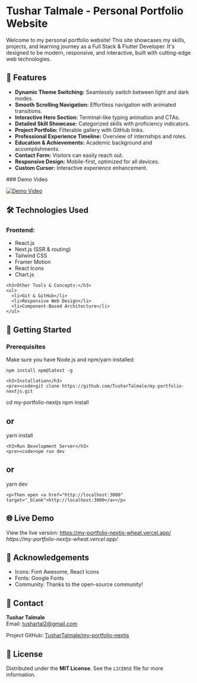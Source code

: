 
<body>

  <h1>Tushar Talmale - Personal Portfolio Website</h1>

  <p>Welcome to my personal portfolio website! This site showcases my skills, projects, and learning journey as a Full Stack & Flutter Developer. It's designed to be modern, responsive, and interactive, built with cutting-edge web technologies.</p>

  <section>
    <h2>🚀 Features</h2>
    <ul>
      <li><strong>Dynamic Theme Switching:</strong> Seamlessly switch between light and dark modes.</li>
      <li><strong>Smooth Scrolling Navigation:</strong> Effortless navigation with animated transitions.</li>
      <li><strong>Interactive Hero Section:</strong> Terminal-like typing animation and CTAs.</li>
      <li><strong>Detailed Skill Showcase:</strong> Categorized skills with proficiency indicators.</li>
      <li><strong>Project Portfolio:</strong> Filterable gallery with GitHub links.</li>
      <li><strong>Professional Experience Timeline:</strong> Overview of internships and roles.</li>
      <li><strong>Education & Achievements:</strong> Academic background and accomplishments.</li>
      <li><strong>Contact Form:</strong> Visitors can easily reach out.</li>
      <li><strong>Responsive Design:</strong> Mobile-first, optimized for all devices.</li>
      <li><strong>Custom Cursor:</strong> Interactive experience enhancement.</li>
    </ul>
  </section>
  ### Demo Video
  
[![Demo Video](https://img.youtube.com/vi/jHIN1UO-K-U/0.jpg)](https://www.youtube.com/watch?v=jHIN1UO-K-U)
  <section>
    
  </section>

  <section>
    <h2>🛠️ Technologies Used</h2>
    <h3>Frontend:</h3>
    <ul>
      <li>React.js</li>
      <li>Next.js (SSR & routing)</li>
      <li>Tailwind CSS</li>
      <li>Framer Motion</li>
      <li>React Icons</li>
      <li>Chart.js</li>
    </ul>

    <h3>Other Tools & Concepts:</h3>
    <ul>
      <li>Git & GitHub</li>
      <li>Responsive Web Design</li>
      <li>Component-Based Architecture</li>
    </ul>
  </section>

  <section>
    <h2>🏃 Getting Started</h2>
    <h3>Prerequisites</h3>
    <p>Make sure you have Node.js and npm/yarn installed:</p>
    <pre><code>npm install npm@latest -g</code></pre>

    <h3>Installation</h3>
    <pre><code>git clone https://github.com/TusharTalmale/my-portfolio-nextjs.git
cd my-portfolio-nextjs
npm install
# or
yarn install</code></pre>

    <h3>Run Development Server</h3>
    <pre><code>npm run dev
# or
yarn dev</code></pre>

    <p>Then open <a href="http://localhost:3000" target="_blank">http://localhost:3000</a></p>
  </section>

  <section>
    <h2>🌐 Live Demo</h2>
    <p>View the live version: <a href="https://my-portfolio-nextjs-wheat.vercel.app/" target="_blank">https://my-portfolio-nextjs-wheat.vercel.app/</a><br>
    <em>https://my-portfolio-nextjs-wheat.vercel.app/</em></p>
  </section>

  <section>
    <h2>🙏 Acknowledgements</h2>
    <ul>
      <li>Icons: Font Awesome, React Icons</li>
      <li>Fonts: Google Fonts</li>
      <li>Community: Thanks to the open-source community!</li>
    </ul>
  </section>

  <section>
    <h2>📧 Contact</h2>
    <p><strong>Tushar Talmale</strong><br>
    Email: <a href="mailto:tushartal2@gmail.com">tushartal2@gmail.com</a></p>
    <p>Project GitHub: <a href="https://github.com/TusharTalmale/my-portfolio-nextjs" target="_blank">TusharTalmale/my-portfolio-nextjs</a></p>
  </section>

  <section>
    <h2>📄 License</h2>
    <p>Distributed under the <strong>MIT License</strong>. See the <code>LICENSE</code> file for more information.</p>
  </section>

</body>
</html>
